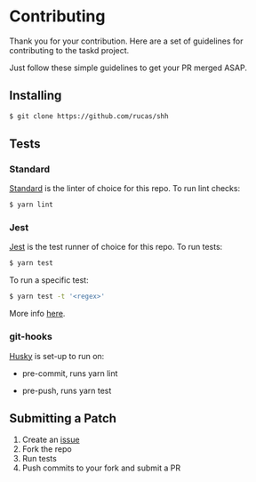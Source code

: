 # Contributing

Thank you for your contribution. Here are a set of guidelines for contributing to the taskd project.

Just follow these simple guidelines to get your PR merged ASAP.

## Installing

```sh
$ git clone https://github.com/rucas/shh
```

## Tests

### Standard

[Standard](https://github.com/standard/standard) is the linter of choice for this repo. To run lint checks:

```sh
$ yarn lint
```

### Jest

[Jest](https://github.com/facebook/jest) is the test runner of choice for this repo. To run tests:

```sh
$ yarn test
```

To run a specific test:

```sh
$ yarn test -t '<regex>'
```

More info [here](https://jestjs.io/docs/en/cli#testnamepattern-regex).

### git-hooks

[Husky](https://github.com/typicode/husky) is set-up to run on:

- pre-commit, runs yarn lint

- pre-push, runs yarn test

## Submitting a Patch

1. Create an [issue](https://github.com/rucas/taskd/issues/new)
2. Fork the repo
3. Run tests
4. Push commits to your fork and submit a PR
